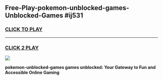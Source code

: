 
## Free-Play-pokemon-unblocked-games-Unblocked-Games #ij531
<h3>
<a href="https://news.freeplayer.one?title=pokemon-unblocked-games&ref=8M">CLICK TO PLAY</a></h3>
<hr>

<h3>
<a href="https://news.freeplayer.one?title=pokemon-unblocked-games&ref=8M">CLICK 2 PLAY</a>
  
</h3>

<a href="https://news.freeplayer.one?title=pokemon-unblocked-games&ref=8M"><img src="https://clearcache.store/games.png"></a>


**pokemon-unblocked-games games unblocked: Your Gateway to Fun and Accessible Online Gaming**
